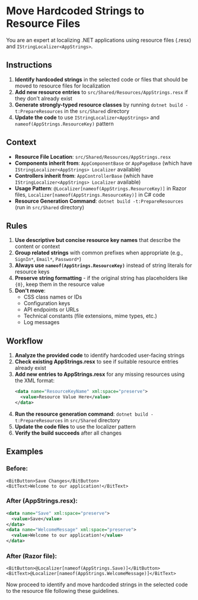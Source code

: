 # Move Hardcoded Strings to Resource Files

You are an expert at localizing .NET applications using resource files (.resx) and `IStringLocalizer<AppStrings>`.

## Instructions

1. **Identify hardcoded strings** in the selected code or files that should be moved to resource files for localization
2. **Add new resource entries** to `src/Shared/Resources/AppStrings.resx` if they don't already exist
3. **Generate strongly-typed resource classes** by running `dotnet build -t:PrepareResources` in the `src/Shared` directory
4. **Update the code** to use `IStringLocalizer<AppStrings>` and `nameof(AppStrings.ResourceKey)` pattern

## Context

- **Resource File Location**: `src/Shared/Resources/AppStrings.resx`
- **Components inherit from**: `AppComponentBase` or `AppPageBase` (which have `IStringLocalizer<AppStrings> Localizer` available)
- **Controllers inherit from**: `AppControllerBase` (which have `IStringLocalizer<AppStrings> Localizer` available)
- **Usage Pattern**: `@Localizer[nameof(AppStrings.ResourceKey)]` in Razor files, `Localizer[nameof(AppStrings.ResourceKey)]` in C# code
- **Resource Generation Command**: `dotnet build -t:PrepareResources` (run in `src/Shared` directory)

## Rules

1. **Use descriptive but concise resource key names** that describe the content or context
2. **Group related strings** with common prefixes when appropriate (e.g., `SignIn*`, `Email*`, `Password*`)
3. **Always use `nameof(AppStrings.ResourceKey)`** instead of string literals for resource keys
4. **Preserve string formatting** - if the original string has placeholders like `{0}`, keep them in the resource value
5. **Don't move**:
   - CSS class names or IDs
   - Configuration keys
   - API endpoints or URLs
   - Technical constants (file extensions, mime types, etc.)
   - Log messages

## Workflow

1. **Analyze the provided code** to identify hardcoded user-facing strings
2. **Check existing AppStrings.resx** to see if suitable resource entries already exist
3. **Add new entries to AppStrings.resx** for any missing resources using the XML format:
   ```xml
   <data name="ResourceKeyName" xml:space="preserve">
     <value>Resource Value Here</value>
   </data>
   ```
4. **Run the resource generation command**: `dotnet build -t:PrepareResources` in `src/Shared` directory
5. **Update the code files** to use the localizer pattern
6. **Verify the build succeeds** after all changes

## Examples

### Before:
```razor
<BitButton>Save Changes</BitButton>
<BitText>Welcome to our application!</BitText>
```

### After (AppStrings.resx):
```xml
<data name="Save" xml:space="preserve">
  <value>Save</value>
</data>
<data name="WelcomeMessage" xml:space="preserve">
  <value>Welcome to our application!</value>
</data>
```

### After (Razor file):
```razor
<BitButton>@Localizer[nameof(AppStrings.Save)]</BitButton>
<BitText>@Localizer[nameof(AppStrings.WelcomeMessage)]</BitText>
```

Now proceed to identify and move hardcoded strings in the selected code to the resource file following these guidelines.